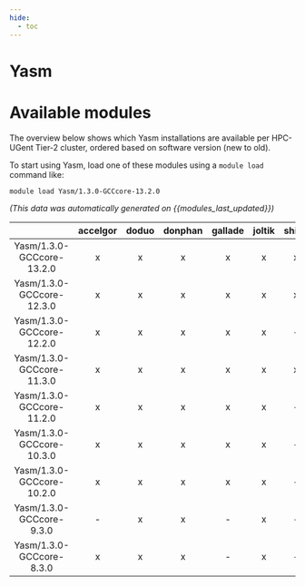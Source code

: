 ```yaml
---
hide:
  - toc
---
```


Yasm
====

# Available modules


The overview below shows which Yasm installations are available per HPC-UGent Tier-2 cluster, ordered based on software version (new to old).

To start using Yasm, load one of these modules using a `module load` command like:

```shell
module load Yasm/1.3.0-GCCcore-13.2.0
```

*(This data was automatically generated on {{modules_last_updated}})*  

| |accelgor|doduo|donphan|gallade|joltik|shinx|skitty|
| :---: | :---: | :---: | :---: | :---: | :---: | :---: | :---: |
|Yasm/1.3.0-GCCcore-13.2.0|x|x|x|x|x|x|x|
|Yasm/1.3.0-GCCcore-12.3.0|x|x|x|x|x|x|x|
|Yasm/1.3.0-GCCcore-12.2.0|x|x|x|x|x|-|x|
|Yasm/1.3.0-GCCcore-11.3.0|x|x|x|x|x|x|x|
|Yasm/1.3.0-GCCcore-11.2.0|x|x|x|x|x|-|x|
|Yasm/1.3.0-GCCcore-10.3.0|x|x|x|x|x|-|x|
|Yasm/1.3.0-GCCcore-10.2.0|x|x|x|x|x|-|x|
|Yasm/1.3.0-GCCcore-9.3.0|-|x|x|-|x|-|x|
|Yasm/1.3.0-GCCcore-8.3.0|x|x|x|-|x|-|x|
